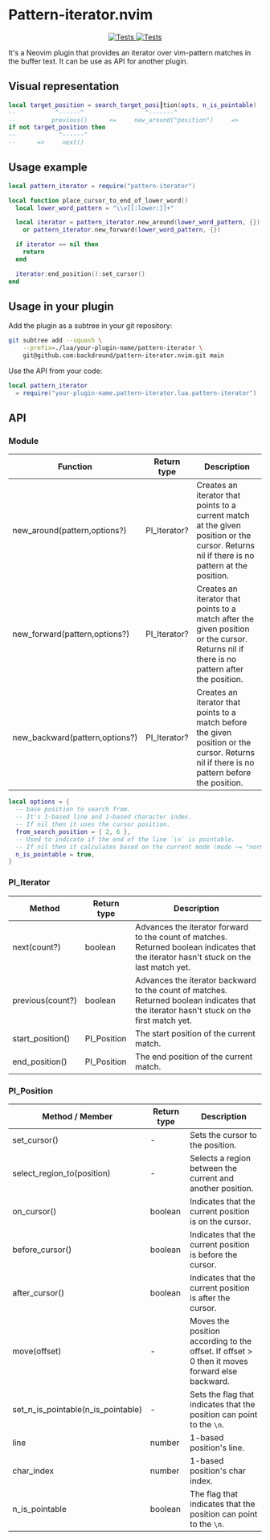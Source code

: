 # Pattern-iterator.nvim

<p align="center">
  <a href="https://github.com/backdround/pattern-iterator.nvim/actions">
    <img src="https://img.shields.io/github/actions/workflow/status/backdround/pattern-iterator.nvim/tests.yaml?branch=main&label=Tests&style=flat-square" alt="Tests">
  </a>
  <a href="https://github.com/backdround/pattern-iterator.nvim/actions">
    <img src="https://img.shields.io/github/actions/workflow/status/backdround/pattern-iterator.nvim/docs.yaml?branch=main&label=Doc%20generation&status=gen&style=flat-square" alt="Tests">
  </a>
</p>

It's a Neovim plugin that provides an iterator over vim-pattern matches
in the buffer text. It can be use as API for another plugin.

## Visual representation
```lua
local target_position = search_target_posi┃tion(opts, n_is_pointable)
--           ^------^                 ^-------^                      
--          previous()      <=     new_around("position")     =>     
if not target_position then
--            ^------^     
--      =>     next()      
```

## Usage example
```lua
local pattern_iterator = require("pattern-iterator")

local function place_cursor_to_end_of_lower_word()
  local lower_word_pattern = "\\v[[:lower:]]+"

  local iterator = pattern_iterator.new_around(lower_word_pattern, {})
    or pattern_iterator.new_forward(lower_word_pattern, {})

  if iterator == nil then
    return
  end

  iterator:end_position():set_cursor()
end
```

## Usage in your plugin

Add the plugin as a subtree in your git repository:
```bash
git subtree add --squash \
    --prefix=./lua/your-plugin-name/pattern-iterator \
    git@github.com:backdround/pattern-iterator.nvim.git main
```

Use the API from your code:
```lua
local pattern_iterator
  = require("your-plugin-name.pattern-iterator.lua.pattern-iterator")
```

## API

### Module
Function | Return type | Description
-- | -- | --
new_around(pattern,options?) | PI_Iterator? | Creates an iterator that points to a current match at the given position or the cursor. Returns nil if there is no pattern at the position.
new_forward(pattern,options?) | PI_Iterator? | Creates an iterator that points to a match after the given position or the cursor. Returns nil if there is no pattern after the position.
new_backward(pattern,options?) | PI_Iterator? | Creates an iterator that points to a match before the given position or the cursor. Returns nil if there is no pattern before the position.

```lua
local options = {
  -- base position to search from.
  -- It's 1-based line and 1-based character index.
  -- If nil then it uses the cursor position.
  from_search_position = { 2, 6 },
  -- Used to indicate if the end of the line `\n` is pointable.
  -- If nil then it calculates based on the current mode (mode ~= "normal").
  n_is_pointable = true,
}
```

### PI_Iterator
Method | Return type | Description
-- | -- | --
next(count?) | boolean | Advances the iterator forward to the count of matches. Returned boolean indicates that the iterator hasn't stuck on the last match yet.
previous(count?) | boolean | Advances the iterator backward to the count of matches. Returned boolean indicates that the iterator hasn't stuck on the first match yet.
start_position() | PI_Position | The start position of the current match.
end_position() | PI_Position | The end position of the current match.

### PI_Position

Method / Member | Return type | Description
-- | -- | --
set_cursor() | - | Sets the cursor to the position.
select_region_to(position) | - | Selects a region between the current and another position.
on_cursor() | boolean | Indicates that the current position is on the cursor.
before_cursor() | boolean | Indicates that the current position is before the cursor.
after_cursor() | boolean | Indicates that the current position is after the cursor.
move(offset) | - | Moves the position according to the offset. If offset > 0 then it moves forward else backward.
set_n_is_pointable(n_is_pointable) | - | Sets the flag that indicates that the position can point to the `\n`.
line | number | 1-based position's line.
char_index | number | 1-based position's char index.
n_is_pointable | boolean | The flag that indicates that the position can point to the `\n`.
